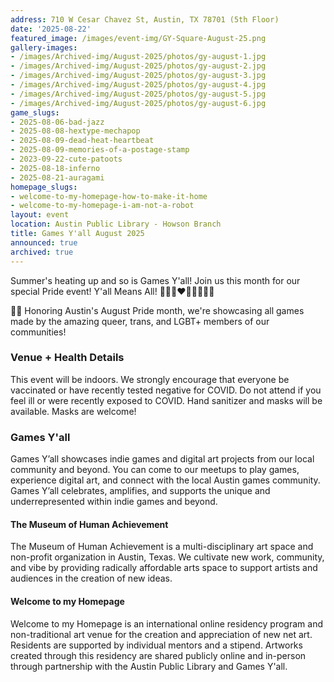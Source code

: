 ```yaml
---
address: 710 W Cesar Chavez St, Austin, TX 78701 (5th Floor)
date: '2025-08-22'
featured_image: /images/event-img/GY-Square-August-25.png
gallery-images:
- /images/Archived-img/August-2025/photos/gy-august-1.jpg
- /images/Archived-img/August-2025/photos/gy-august-2.jpg
- /images/Archived-img/August-2025/photos/gy-august-3.jpg
- /images/Archived-img/August-2025/photos/gy-august-4.jpg
- /images/Archived-img/August-2025/photos/gy-august-5.jpg
- /images/Archived-img/August-2025/photos/gy-august-6.jpg
game_slugs:
- 2025-08-06-bad-jazz
- 2025-08-08-hextype-mechapop
- 2025-08-09-dead-heat-heartbeat
- 2025-08-09-memories-of-a-postage-stamp
- 2023-09-22-cute-patoots
- 2025-08-18-inferno
- 2025-08-21-auragami
homepage_slugs:
- welcome-to-my-homepage-how-to-make-it-home
- welcome-to-my-homepage-i-am-not-a-robot
layout: event
location: Austin Public Library - Howson Branch
title: Games Y'all August 2025
announced: true
archived: true
---
```




Summer's heating up and so is Games Y'all! Join us this month for our special Pride event! Y'all Means All! 🖤🤎🤍❤️🧡💛💚💙💜

🏳️‍🌈 Honoring Austin's August Pride month, we're showcasing all games made by the amazing queer, trans, and LGBT+ members of our communities!

### Venue + Health Details

This event will be indoors. We strongly encourage that everyone be vaccinated or have recently tested negative for COVID. Do not attend if you feel ill or were recently exposed to COVID. Hand sanitizer and masks will be available. Masks are welcome!

### Games Y'all

Games Y’all showcases indie games and digital art projects from our local community and beyond. You can come to our meetups to play games, experience digital art, and connect with the local Austin games community. Games Y’all celebrates, amplifies, and supports the unique and underrepresented within indie games and beyond.

#### The Museum of Human Achievement

The Museum of Human Achievement is a multi-disciplinary art space and non-profit organization in Austin, Texas. We cultivate new work, community, and vibe by providing radically affordable arts space to support artists and audiences in the creation of new ideas.

#### Welcome to my Homepage

Welcome to my Homepage is an international online residency program and non-traditional art venue for the creation and appreciation of new net art. Residents are supported by individual mentors and a stipend. Artworks created through this residency are shared publicly online and in-person through partnership with the Austin Public Library and Games Y'all.
